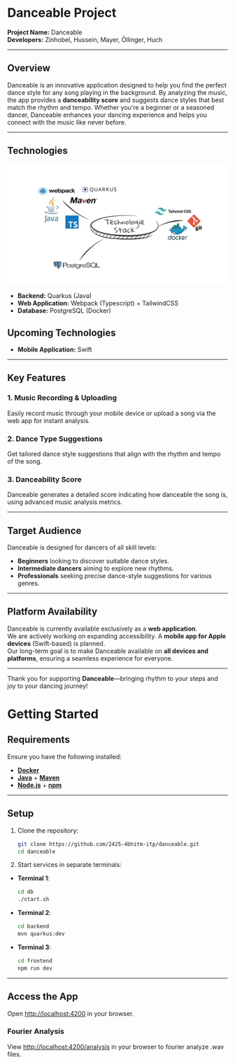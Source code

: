 # **Danceable Project**

**Project Name:** Danceable  
**Developers:** Zinhobel, Hussein, Mayer, Öllinger, Huch  

---

## **Overview**

Danceable is an innovative application designed to help you find the perfect dance style for any song playing in the background. By analyzing the music, the app provides a **danceability score** and suggests dance styles that best match the rhythm and tempo. Whether you're a beginner or a seasoned dancer, Danceable enhances your dancing experience and helps you connect with the music like never before.

---

## **Technologies**

![](documentation/technology_stack.png)

- **Backend:** Quarkus (Java)
- **Web Application:** Webpack (Typescript) + TailwindCSS
- **Database:** PostgreSQL (Docker)

## **Upcoming Technologies**

- **Mobile Application:** Swift
---

## **Key Features**

### **1. Music Recording & Uploading**
Easily record music through your mobile device or upload a song via the web app for instant analysis.  

### **2. Dance Type Suggestions**
Get tailored dance style suggestions that align with the rhythm and tempo of the song.  

### **3. Danceability Score**
Danceable generates a detailed score indicating how danceable the song is, using advanced music analysis metrics.  

---

## **Target Audience**

Danceable is designed for dancers of all skill levels:  
- **Beginners** looking to discover suitable dance styles.  
- **Intermediate dancers** aiming to explore new rhythms.  
- **Professionals** seeking precise dance-style suggestions for various genres.  

---

## **Platform Availability**

Danceable is currently available exclusively as a **web application**.  
We are actively working on expanding accessibility. A **mobile app for Apple devices** (Swift-based) is planned.  
Our long-term goal is to make Danceable available on **all devices and platforms**, ensuring a seamless experience for everyone.  

---

Thank you for supporting **Danceable**—bringing rhythm to your steps and joy to your dancing journey!  

# Getting Started

## Requirements
Ensure you have the following installed:

- **[Docker](https://www.docker.com/products/docker-desktop/)**
- **[Java](https://www.java.com/de/download/manual.jsp)** + **[Maven](https://maven.apache.org/download.cgi)**
- **[Node.js](https://nodejs.org/en/download/package-manager)** + **[npm](https://docs.npmjs.com/downloading-and-installing-node-js-and-npm)**

---

## Setup

1. Clone the repository:
   ```bash
   git clone https://github.com/2425-4bhitm-itp/danceable.git
   cd danceable
   ```

2. Start services in separate terminals:

  - **Terminal 1**:
    ```bash
    cd db
    ./start.sh
    ```
  - **Terminal 2**:
    ```bash
    cd backend
    mvn quarkus:dev
    ```
  - **Terminal 3**:
    ```bash
    cd frontend
    npm run dev
    ```
---

## Access the App
Open [http://localhost:4200](http://localhost:4200) in your browser.

### Fourier Analysis
View [http://localhost:4200/analysis](http://localhost:4200/analysis) in your browser to fourier analyze .wav files.